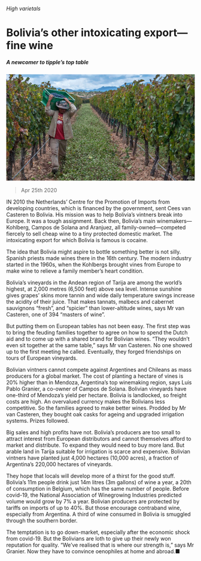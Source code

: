 ###### High varietals

# Bolivia’s other intoxicating export—fine wine 

##### A newcomer to tipple’s top table 

![image](images/20200425_AMP004_0.jpg) 

> Apr 25th 2020 

IN 2010 the Netherlands’ Centre for the Promotion of Imports from developing countries, which is financed by the government, sent Cees van Casteren to Bolivia. His mission was to help Bolivia’s vintners break into Europe. It was a tough assignment. Back then, Bolivia’s main winemakers—Kohlberg, Campos de Solana and Aranjuez, all family-owned—competed fiercely to sell cheap wine to a tiny protected domestic market. The intoxicating export for which Bolivia is famous is cocaine.

The idea that Bolivia might aspire to bottle something better is not silly. Spanish priests made wines there in the 16th century. The modern industry started in the 1960s, when the Kohlbergs brought vines from Europe to make wine to relieve a family member’s heart condition.


Bolivia’s vineyards in the Andean region of Tarija are among the world’s highest, at 2,000 metres (6,500 feet) above sea level. Intense sunshine gives grapes’ skins more tannin and wide daily temperature swings increase the acidity of their juice. That makes tannats, malbecs and cabernet sauvignons “fresh”, and “spicier” than lower-altitude wines, says Mr van Casteren, one of 394 “masters of wine”.

But putting them on European tables has not been easy. The first step was to bring the feuding families together to agree on how to spend the Dutch aid and to come up with a shared brand for Bolivian wines. “They wouldn’t even sit together at the same table,” says Mr van Casteren. No one showed up to the first meeting he called. Eventually, they forged friendships on tours of European vineyards.

Bolivian vintners cannot compete against Argentines and Chileans as mass producers for a global market. The cost of planting a hectare of vines is 20% higher than in Mendoza, Argentina’s top winemaking region, says Luis Pablo Granier, a co-owner of Campos de Solana. Bolivian vineyards have one-third of Mendoza’s yield per hectare. Bolivia is landlocked, so freight costs are high. An overvalued currency makes the Bolivians less competitive. So the families agreed to make better wines. Prodded by Mr van Casteren, they bought oak casks for ageing and upgraded irrigation systems. Prizes followed.

Big sales and high profits have not. Bolivia’s producers are too small to attract interest from European distributors and cannot themselves afford to market and distribute. To expand they would need to buy more land. But arable land in Tarija suitable for irrigation is scarce and expensive. Bolivian vintners have planted just 4,000 hectares (10,000 acres), a fraction of Argentina’s 220,000 hectares of vineyards.

They hope that locals will develop more of a thirst for the good stuff. Bolivia’s 11m people drink just 14m litres (3m gallons) of wine a year, a 20th of consumption in Belgium, which has the same number of people. Before covid-19, the National Association of Winegrowing Industries predicted volume would grow by 7% a year. Bolivian producers are protected by tariffs on imports of up to 40%. But those encourage contraband wine, especially from Argentina. A third of wine consumed in Bolivia is smuggled through the southern border.

The temptation is to go down-market, especially after the economic shock from covid-19. But the Bolivians are loth to give up their newly won reputation for quality. “We’ve realised that is where our strength is,” says Mr Granier. Now they have to convince oenophiles at home and abroad.■

